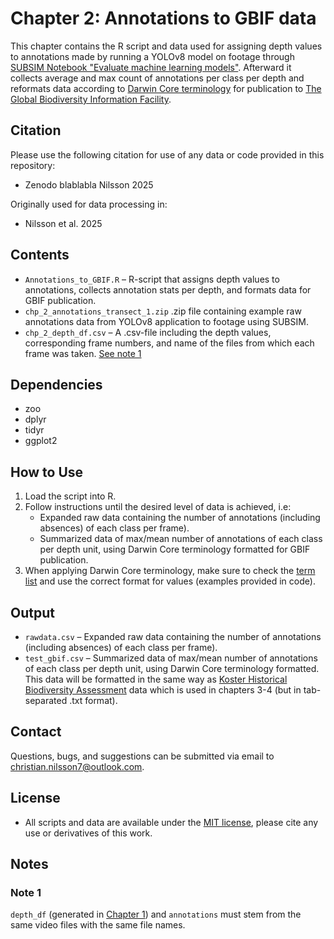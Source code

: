 # Chapter 2: Annotations to GBIF data  

This chapter contains the R script and data used for assigning depth values to annotations made by running a YOLOv8 model on footage through [SUBSIM Notebook "Evaluate machine learning models"](https://github.com/ocean-data-factory-sweden/kso/blob/dev/notebooks/classify/Upload_subjects_to_Zooniverse.ipynb "Evaluate models (GitHub)"). Afterward it collects average and max count of annotations per class per depth and reformats data according to [Darwin Core terminology](https://dwc.tdwg.org/list/ "Darwin Core List of Terms") for publication to [The Global Biodiversity Information Facility](https://www.gbif.org/ "GBIF.org").

## **Citation**
Please use the following citation for use of any data or code provided in this repository:
- Zenodo blablabla Nilsson 2025

Originally used for data processing in:
- Nilsson et al. 2025

## **Contents**  
- `Annotations_to_GBIF.R` – R-script that assigns depth values to annotations, collects annotation stats per depth, and formats data for GBIF publication.
- `chp_2_annotations_transect_1.zip` .zip file containing example raw annotations data from YOLOv8 application to footage using SUBSIM.
- `chp_2_depth_df.csv` – A .csv-file including the depth values, corresponding frame numbers, and name of the files from which each frame was taken. [See note 1](#note-1)


## **Dependencies**
- zoo
- dplyr
- tidyr
- ggplot2

## **How to Use**  
1. Load the script into R.
2. Follow instructions until the desired level of data is achieved, i.e:
    - Expanded raw data containing the number of annotations (including absences) of each class per frame).
    - Summarized data of max/mean number of annotations of each class per depth unit, using Darwin Core terminology formatted for GBIF publication.
4. When applying Darwin Core terminology, make sure to check the [term list](https://dwc.tdwg.org/list/ "Darwin Core List of Terms") and use the correct format for values (examples provided in code).

## **Output**
- `rawdata.csv` – Expanded raw data containing the number of annotations (including absences) of each class per frame).
- `test_gbif.csv` – Summarized data of max/mean number of annotations of each class per depth unit, using Darwin Core terminology formatted. This data will be formatted in the same way as [Koster Historical Biodiversity Assessment](https://doi.org/10.15468/rzhmef "GBIF – Koster Historical Biodiversity Assessment") data which is used in chapters 3-4 (but in tab-separated .txt format).

## **Contact**
Questions, bugs, and suggestions can be submitted via email to christian.nilsson7@outlook.com.

## **License**
- All scripts and data are available under the [MIT license](https://mit-license.org/), please cite any use or derivatives of this work.

## **Notes**
### <a id="note-1"></a>Note 1
`depth_df` (generated in [Chapter 1](https://github.com/ShrimpFather7/Koster_Deep-Learning_Ecology/tree/main/chapter1 "Chapter 1 – Depth Extraction")) and `annotations` must stem from the same video files with the same file names.
